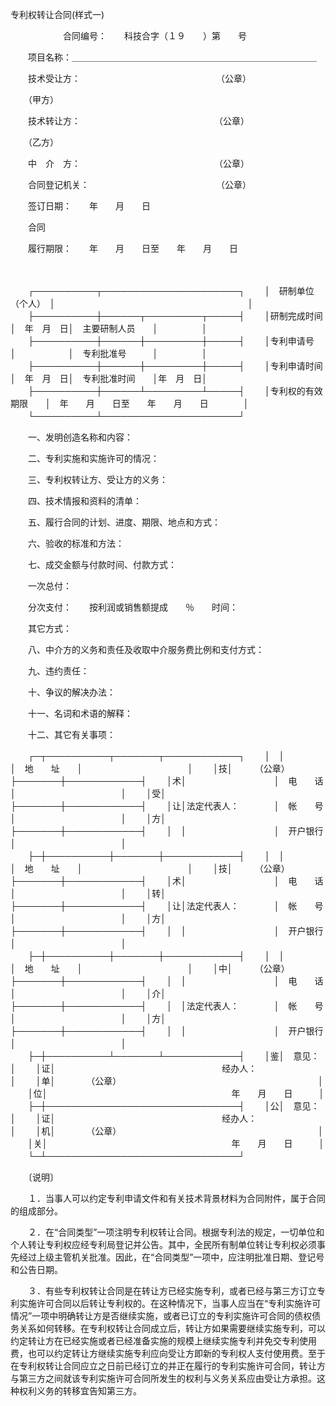 



专利权转让合同(样式一)



 

　　　　　　合同编号：　　科技合字（１９　　）第　　号

　　项目名称：＿＿＿＿＿＿＿＿＿＿＿＿＿＿＿＿＿＿＿＿＿＿＿＿＿＿＿＿

　　技术受让方：　　　　　　　　　　　　　　　　（公章）

　　（甲方）

　　技术转让方：　　　　　　　　　　　　　　　 （公章）

　　（乙方）

　　中　介　方：　　　　　　　　　　　　　　　 （公章）

　　合同登记机关：　　　　　　　　　　　　　　　（公章）

　　签订日期：　　年　　月　　日

　　合同

　　履行期限：　　年　　月　　日至　　年　　月　　日

　　


　　┌──────────┬──────────────────────┐
　　│　研制单位（个人）　│　　　　　　　　　　　　　　　　　　　　　　│
　　├──────────┼──────┬─────────┬─────┤
　　│研制完成时间　　　　│　年　月　日│　主要研制人员　　│　　　　　│
　　├──────────┼──────┼─────────┼─────┤
　　│专利申请号　　　　　│　　　　　　│　专利批准号　　　│　　　　　│
　　├──────────┼──────┼─────────┼─────┤
　　│专利申请时间　　　　│　年　月　日│　专利批准时间　　│年　月　日│
　　├──────────┼──────┴─────────┴─────┤
　　│专利权的有效期限　　│　年　　月　　日至　　年　　月　　日　　　　│
　　└──────────┴──────────────────────┘
　　


　　一、发明创造名称和内容：

　　二、专利实施和实施许可的情况：

　　三、专利权转让方、受让方的义务：

　　四、技术情报和资料的清单：

　　五、履行合同的计划、进度、期限、地点和方式：

　　六、验收的标准和方法：

　　七、成交金额与付款时间、付款方式：

　　一次总付：

　　分次支付：　　按利润或销售额提成　　％　　时间：

　　其它方式：

　　八、中介方的义务和责任及收取中介服务费比例和支付方式：

　　九、违约责任：

　　十、争议的解决办法：

　　十一、名词和术语的解释：

　　十二、其它有关事项：


　　┌─┬──────────┬───────┬────────────┐
　　│　│　　　　　　　　　　│　地　　址　　│　　　　　　　　　　　　│
　　│技│　　　（公章）　　　├───────┼────────────┤
　　│术│　　　　　　　　　　│　电　　话　　│　　　　　　　　　　　　│
　　│受│　　　　　　　　　　├───────┼────────────┤
　　│让│法定代表人：　　　　│　帐　　号　　│　　　　　　　　　　　　│
　　│方│　　　　　　　　　　├───────┼────────────┤
　　│　│　　　　　　　　　　│　开户银行　　│　　　　　　　　　　　　│
　　├─┼──────────┼───────┼────────────┤
　　│　│　　　　　　　　　　│　地　　址　　│　　　　　　　　　　　　│
　　│技│　　　（公章）　　　├───────┼────────────┤
　　│术│　　　　　　　　　　│　电　　话　　│　　　　　　　　　　　　│
　　│转│　　　　　　　　　　├───────┼────────────┤
　　│让│法定代表人：　　　　│　帐　　号　　│　　　　　　　　　　　　│
　　│方│　　　　　　　　　　├───────┼────────────┤
　　│　│　　　　　　　　　　│　开户银行　　│　　　　　　　　　　　　│
　　├─┼──────────┼───────┼────────────┤
　　│　│　　　　　　　　　　│　地　　址　　│　　　　　　　　　　　　│
　　│中│　　　（公章）　　　├───────┼────────────┤
　　│　│　　　　　　　　　　│　电　　话　　│　　　　　　　　　　　　│
　　│介│　　　　　　　　　　├───────┼────────────┤
　　│　│法定代表人：　　　　│　帐　　号　　│　　　　　　　　　　　　│
　　│方│　　　　　　　　　　├───────┼────────────┤
　　│　│　　　　　　　　　　│　开户银行　　│　　　　　　　　　　　　│
　　├─┼──────────┴───────┴────────────┤
　　│鉴│　意见：　　　　　　　　　　　　　　　　　　　　　　　　　　　│
　　│证│　　　　　　　　　　　　　　　　　　　经办人：　　　　　　　　│
　　│单│　　　　（公章）　　　　　　　　　　　　　　　　　　　　　　　│
　　│位│　　　　　　　　　　　　　　　　　　　　　年　　月　　日　　　│
　　├─┼───────────────────────────────┤
　　│公│　意见：　　　　　　　　　　　　　　　　　　　　　　　　　　　│
　　│证│　　　　　　　　　　　　　　　　　　　经办人：　　　　　　　　│
　　│机│　　　　（公章）　　　　　　　　　　　　　　　　　　　　　　　│
　　│关│　　　　　　　　　　　　　　　　　　　　　年　　月　　日　　　│
　　└─┴───────────────────────────────┘
　　


　　〔说明〕

　　１．当事人可以约定专利申请文件和有关技术背景材料为合同附件，属于合同的组成部分。

　　２．在“合同类型”一项注明专利权转让合同。根据专利法的规定，一切单位和个人转让专利权应经专利局登记并公告。其中，全民所有制单位转让专利权必须事先经过上级主管机关批准。因此，在“合同类型”一项中，应注明批准日期、登记号和公告日期。

　　３．有些专利权转让合同是在转让方已经实施专利，或者已经与第三方订立专利实施许可合同以后转让专利权的。在这种情况下，当事人应当在“专利实施许可情况”一项中明确转让方是否继续实施，或者已订立的专利实施许可合同的债权债务关系如何转移。在专利权转让合同成立后，转让方如果需要继续实施专利，可以约定转让方在已经实施或者已经准备实施的规模上继续实施专利并免交专利使用费，也可以约定转让方继续实施专利应向受让方即新的专利权人支付使用费。至于在专利权转让合同应立之日前已经订立的并正在履行的专利实施许可合同，转让方与第三方之间就该专利实施许可合同所发生的权利与义务关系应由受让方承担。这种权利义务的转移宜告知第三方。

　　